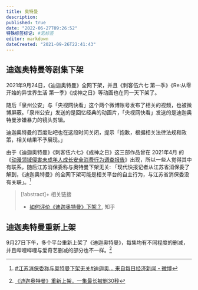 ```yaml
---
title: 奥特曼
description:
published: true
date: "2022-06-27T09:26:52"
特殊标签标记: #无标签
editor: markdown
dateCreated: "2021-09-26T22:41:43"
---
```


## 迪迦奥特曼等剧集下架

2021年9月24日，《迪迦奥特曼》全网下架，并且《刺客伍六七 第一季》《Re:从零开始的异世界生活 第一季》《成神之日》等动画也在同一天下架了。

随后「泉州公安」与「央视网快看」这个两个微博账号发布了相关的视频，也被微博屏蔽。「泉州公安」发送的是回忆经典的动画片，「央视网快看」发送的是迪迦奥特曼涉嫌暴力的镜头剪辑。

迪迦奥特曼的百度贴吧也在这段时间关闭，提示「抱歉，根据相关法律法规和政策，相关结果不予展现。」

由于《迪迦奥特曼》《刺客伍六七》《成神之日》这三部作品曾在 2021年4月 的《[动漫领域侵害未成年人成长安全消费行为调查报告][]》出现，所以一些人觉得其中有联系，随后江苏消保委称与奥特曼下架无关: 「现代快报记者从江苏省消保委了解到，《迪迦奥特曼》的全网下架可能是相关平台的自主行为，与江苏省消保委没有关联」。[^tF0ik]

[动漫领域侵害未成年人成长安全消费行为调查报告]: /research/动漫领域侵害未成年人成长安全消费行为调查报告.md

[^tF0ik]: [\#江苏消保委称与奥特曼下架无关#迪迦奥... 来自每日经济新闻 - 微博](https://archive.is/tF0ik "https://weibo.com/1649173367/KzGYon3LU")

> [!abstract]+ 相关链接
>
> +   [如何评价《迪迦奥特曼》下架？](https://web.archive.org/web/20210924101819/https://www.zhihu.com/question/488736756), 知乎

## 迪迦奥特曼重新上架

9月27日下午，多个平台重新上架了《迪迦奥特曼》，每集均有不同程度的删减，并且哔哩哔哩与爱奇艺删减的部分也不一样。[^hSMlR]

[^hSMlR]: [《迪迦奥特曼》重新上架，一集最长被删30秒](https://archive.is/hSMlR#47% "https://baijiahao.baidu.com/s?id=1712050299587162497")
